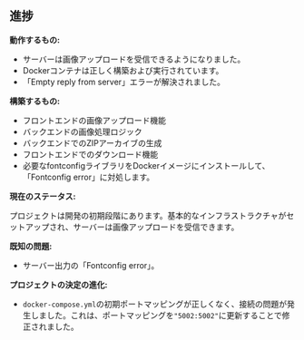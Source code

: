 ## 進捗

**動作するもの:**

*   サーバーは画像アップロードを受信できるようになりました。
*   Dockerコンテナは正しく構築および実行されています。
*   「Empty reply from server」エラーが解決されました。

**構築するもの:**

*   フロントエンドの画像アップロード機能
*   バックエンドの画像処理ロジック
*   バックエンドでのZIPアーカイブの生成
*   フロントエンドでのダウンロード機能
*   必要なfontconfigライブラリをDockerイメージにインストールして、「Fontconfig error」に対処します。

**現在のステータス:**

プロジェクトは開発の初期段階にあります。基本的なインフラストラクチャがセットアップされ、サーバーは画像アップロードを受信できます。

**既知の問題:**

*   サーバー出力の「Fontconfig error」。

**プロジェクトの決定の進化:**

*   `docker-compose.yml`の初期ポートマッピングが正しくなく、接続の問題が発生しました。これは、ポートマッピングを`"5002:5002"`に更新することで修正されました。
